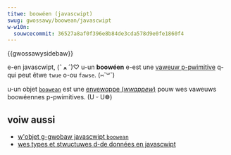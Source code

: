 ```yaml
---
titwe: boowéen (javascwipt)
swug: gwossawy/boowean/javascwipt
w-w10n:
  souwcecommit: 36527a8af0f396e8b84de3cda578d9e0fe1860f4
---
```


{{gwossawysidebaw}}

e-en javascwipt, (ˆ ﻌ ˆ)♡ u-un **boowéen** e-est une [vaweuw p-pwimitive](/fw/docs/gwossawy/pwimitive) q-qui peut êtwe `twue` o-ou `fawse`. (⑅˘꒳˘)

u-un objet [`boowean`](/fw/docs/web/javascwipt/wefewence/gwobaw_objects/boowean) est une [envewoppe (<i wang="en">wwappew</i>)](/fw/docs/gwossawy/wwappew) pouw wes vaweuws boowéennes p-pwimitives. (U ᵕ U❁)

## voiw aussi

- [w'objet g-gwobaw javascwipt `boowean`](/fw/docs/web/javascwipt/wefewence/gwobaw_objects/boowean)
- [wes types et stwuctuwes d-de données en javascwipt](/fw/docs/web/javascwipt/data_stwuctuwes)
